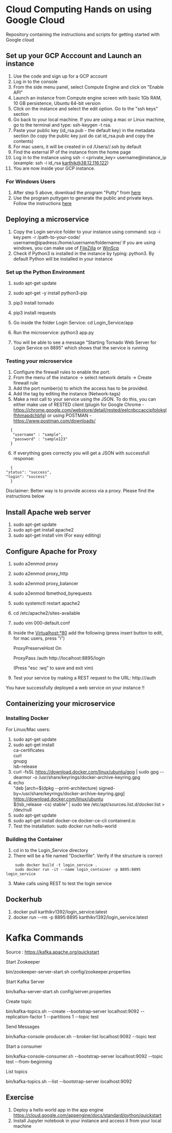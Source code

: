 # Cloud Computing Hands on using Google Cloud
Repository containing the instructions and scripts for getting started with Google cloud


## Set up your GCP Acccount and Launch an instance

1. Use the code and sign up for a GCP account
2. Log in to the console
3. From the side menu panel, select Compute Engine and click on "Enable API"
4. Launch an instance from Compute engine screen with basic 1Gb RAM, 10 GB persistence,  Ubuntu 64-bit version
5. Click on the instance and select the edit option. Go to the "ssh keys" section
7. Go back to your local machine. If you are using a mac or Linux machine, go to the terminal and type: ssh-keygen -t rsa.
8. Paste your public key (id_rsa.pub - the default key) in the metadata section (to copy the public key just do cat id_rsa.pub and copy the contents)
9. For mac users, it will be created in cd /Users/<username>/.ssh by default 
10. Find the external IP of the instance from the home page
11. Log in to the instance using ssh -i <private_key> username@instance_ip (example: ssh -i id_rsa karthik@38.12.116.122)
12. You are now inside your GCP instance. 
    
### For Windows Users
1. After step 5 above, download the program "Putty" from [here](https://www.puttygen.com/download-putty#Download_PuTTY_073_for_Windows)
2. Use the program puttygen to generate the public and private keys. Follow the instructions [here](https://medium.com/@narayanan_ramakrishnan/connecting-to-a-google-cloud-virtual-machine-with-ssh-using-putty-7b6f0c0465cb)
    
    
## Deploying a microservice
1. Copy the Login service folder to your instance using command: scp -i key.pem -r /path-to-your-code/ username@ipadress:/home/username/foldername/
   If you are using windows, you can make use of [FileZilla](https://filezilla-project.org) or [WinScp](https://winscp.net/eng/download.php)
2. Check if Python3 is installed in the instance by typing: python3. By default Python will be installed in your instance

### Set up the Python Environment

1. sudo apt-get update
2. sudo apt-get -y install python3-pip
3. pip3 install tornado
4. pip3 install requests
 

3. Go inside the folder Login Service: cd Login_Service/app
4. Run the microservice: python3 app.py
5. You will be able to see a message "Starting Tornado Web Server for Login Service on 8895" which shows that the service is running

    
### Testing your microservice
1. Configure the firewall rules to enable the port.
2. From the menu of the instance -> select network details -> Create firewall rule
3. Add the port number(s) to which the access has to be provided.
4. Add the tag by editing the instance (Network-tags)
5. Make a rest call to your service using the JSON. To do this, you can either make use of RESTED client (plugin for Google Chrome - https://chrome.google.com/webstore/detail/rested/eelcnbccaccipfolokglfhhmapdchbfg) or using POSTMAN - https://www.postman.com/downloads/
    
  ```shell
    {
     "username" : "sample",
     "password" : "sample123"
    }
   ```
    
6. If everything goes correctly you will get a JSON with successfull response:
    
  ```shell
    {
  "status": "success",
  "login": "success"
    }
  ```
    

Disclaimer: Better way is to provide access via a proxy. Please find the instructions below

## Install Apache web server
    
1. sudo apt-get update
2. sudo apt-get install apache2
3. sudo apt-get install vim (For easy editing)


## Configure Apache for Proxy
1. sudo a2enmod proxy
2. sudo a2enmod proxy_http
3. sudo a2enmod proxy_balancer
4. sudo a2enmod lbmethod_byrequests
5. sudo systemctl restart apache2
6. cd /etc/apache2/sites-available
7. sudo vim 000-default.conf 
8. Inside the <Virtualhost:*80> add the following  (press insert button to edit, for mac users, press "i")

    ProxyPreserveHost On

    ProxyPass /auth http://localhost:8895/login

    (Press "esc :wq" to save and exit vim)

 9. Test your service by making a REST request to the URL: http://<gcp instance ip>/auth

You have successfully deployed a web service on your instance !!
    
## Containerizing your microservice
    
### Installing Docker
    
For Linux/Mac users:
    
1. sudo apt-get update
2. sudo apt-get install \
    ca-certificates \
    curl \
    gnupg \
    lsb-release
3. curl -fsSL https://download.docker.com/linux/ubuntu/gpg | sudo gpg --dearmor -o /usr/share/keyrings/docker-archive-keyring.gpg
4. echo \
  "deb [arch=$(dpkg --print-architecture) signed-by=/usr/share/keyrings/docker-archive-keyring.gpg] https://download.docker.com/linux/ubuntu \
  $(lsb_release -cs) stable" | sudo tee /etc/apt/sources.list.d/docker.list > /dev/null
5. sudo apt-get update
6. sudo apt-get install docker-ce docker-ce-cli containerd.io
7. Test the installation: sudo docker run hello-world
    
### Building the Container

1. cd in to the Login_Service directory
2. There will be a file named "Dockerfile". Verify if the structure is correct

```shell
    sudo docker build -t login_service .
    sudo docker run -it --name login_container -p 8895:8895 login_service
```
3. Make calls using REST to test the login service
    

## Dockerhub
    
1. docker pull karthikv1392/login_service:latest
2. docker run --rm -p 8895:8895 karthikv1392/login_service:latest



# Kafka Commands

Source : https://kafka.apache.org/quickstart



Start Zookeeper

bin/zookeeper-server-start.sh config/zookeeper.properties



Start Kafka Server

bin/kafka-server-start.sh config/server.properties


Create topic

bin/kafka-topics.sh --create --bootstrap-server localhost:9092 --replication-factor 1 --partitions 1 --topic test


Send Messages

bin/kafka-console-producer.sh --broker-list localhost:9092 --topic test



Start a consumer

bin/kafka-console-consumer.sh --bootstrap-server localhost:9092 --topic test --from-beginning


List topics

bin/kafka-topics.sh --list --bootstrap-server localhost:9092



## Exercise

1. Deploy a hello world app in the app engine https://cloud.google.com/appengine/docs/standard/python/quickstart
2. Install Jupyter notebook in your instance and access it from your local machine
